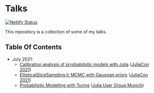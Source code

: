 # Talks

[![Netlify Status](https://api.netlify.com/api/v1/badges/dcbccd9d-8c6b-4ea7-a905-1d8f057fcd41/deploy-status)](https://app.netlify.com/sites/talks-widmann-dev/deploys)

This repository is a collection of some of my talks.

## Table Of Contents

- July 2021:
  - [Calibration analysis of prrobabilistic models with Julia](https://talks.widmann.dev/2021/07/calibration/) ([JuliaCon 2021](https://juliacon.org/2021/))
  - [EllipticalSliceSampling.jl: MCMC with Gaussian priors](https://talks.widmann.dev/2021/07/ellipticalslicesampling/) ([JuliaCon 2021](https://juliacon.org/2021/))
  - [Probabilistic Modelling with Turing](https://talks.widmann.dev/2021/07/turing/) ([Julia User Group Munich](https://www.meetup.com/Julia-User-Group-Munich/))
